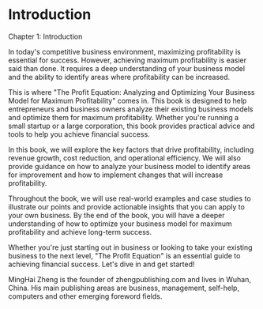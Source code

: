 # Introduction

Chapter 1: Introduction

In today's competitive business environment, maximizing profitability is essential for success. However, achieving maximum profitability is easier said than done. It requires a deep understanding of your business model and the ability to identify areas where profitability can be increased.

This is where "The Profit Equation: Analyzing and Optimizing Your Business Model for Maximum Profitability" comes in. This book is designed to help entrepreneurs and business owners analyze their existing business models and optimize them for maximum profitability. Whether you're running a small startup or a large corporation, this book provides practical advice and tools to help you achieve financial success.

In this book, we will explore the key factors that drive profitability, including revenue growth, cost reduction, and operational efficiency. We will also provide guidance on how to analyze your business model to identify areas for improvement and how to implement changes that will increase profitability.

Throughout the book, we will use real-world examples and case studies to illustrate our points and provide actionable insights that you can apply to your own business. By the end of the book, you will have a deeper understanding of how to optimize your business model for maximum profitability and achieve long-term success.

Whether you're just starting out in business or looking to take your existing business to the next level, "The Profit Equation" is an essential guide to achieving financial success. Let's dive in and get started!


MingHai Zheng is the founder of zhengpublishing.com and lives in Wuhan, China. His main publishing areas are business, management, self-help, computers and other emerging foreword fields.
